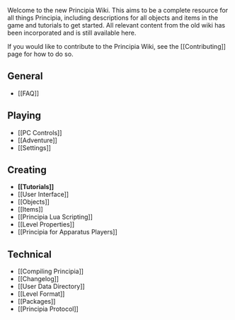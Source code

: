 Welcome to the new Principia Wiki. This aims to be a complete resource for all things Principia, including descriptions for all objects and items in the game and tutorials to get started. All relevant content from the old wiki has been incorporated and is still available here.

If you would like to contribute to the Principia Wiki, see the [[Contributing]] page for how to do so.

## General
- [[FAQ]]

## Playing
- [[PC Controls]]
- [[Adventure]]
- [[Settings]]

## Creating
- **[[Tutorials]]**
- [[User Interface]]
- [[Objects]]
- [[Items]]
- [[Principia Lua Scripting]]
- [[Level Properties]]
- [[Principia for Apparatus Players]]

## Technical
- [[Compiling Principia]]
- [[Changelog]]
- [[User Data Directory]]
- [[Level Format]]
- [[Packages]]
- [[Principia Protocol]]